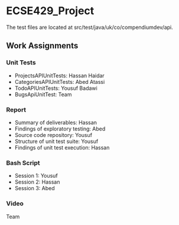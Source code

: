 # ECSE429_Project

The test files are located at src/test/java/uk/co/compendiumdev/api.

## Work Assignments

### Unit Tests
* ProjectsAPIUnitTests: Hassan Haidar
* CategoriesAPIUnitTests: Abed Atassi
* TodoAPIUnitTests: Yousuf Badawi
* BugsApiUnitTest: Team

### Report
* Summary of deliverables: Hassan
* Findings of exploratory testing: Abed
* Source code repository: Yousuf
* Structure of unit test suite: Yousuf
* Findings of unit test execution: Hassan

### Bash Script
* Session 1: Yousuf
* Session 2: Hassan
* Session 3: Abed

### Video
Team
